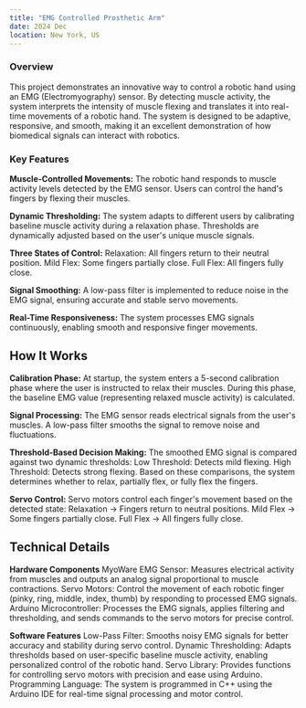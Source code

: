 ```yaml
---
title: "EMG Controlled Prosthetic Arm"
date: 2024 Dec
location: New York, US
---
```


### Overview
This project demonstrates an innovative way to control a robotic hand using an EMG (Electromyography) sensor. By detecting muscle activity, the system interprets the intensity of muscle flexing and translates it into real-time movements of a robotic hand. The system is designed to be adaptive, responsive, and smooth, making it an excellent demonstration of how biomedical signals can interact with robotics.

### Key Features
**Muscle-Controlled Movements:**
The robotic hand responds to muscle activity levels detected by the EMG sensor.
Users can control the hand's fingers by flexing their muscles.

**Dynamic Thresholding:**
The system adapts to different users by calibrating baseline muscle activity during a relaxation phase.
Thresholds are dynamically adjusted based on the user's unique muscle signals.

**Three States of Control:**
Relaxation: All fingers return to their neutral position.
Mild Flex: Some fingers partially close.
Full Flex: All fingers fully close.

**Signal Smoothing:**
A low-pass filter is implemented to reduce noise in the EMG signal, ensuring accurate and stable servo movements.

**Real-Time Responsiveness:**
The system processes EMG signals continuously, enabling smooth and responsive finger movements.

## How It Works

**Calibration Phase:**
At startup, the system enters a 5-second calibration phase where the user is instructed to relax their muscles.
During this phase, the baseline EMG value (representing relaxed muscle activity) is calculated.

**Signal Processing:**
The EMG sensor reads electrical signals from the user's muscles.
A low-pass filter smooths the signal to remove noise and fluctuations.

**Threshold-Based Decision Making:**
The smoothed EMG signal is compared against two dynamic thresholds:
Low Threshold: Detects mild flexing.
High Threshold: Detects strong flexing.
Based on these comparisons, the system determines whether to relax, partially flex, or fully flex the fingers.

**Servo Control:**
Servo motors control each finger's movement based on the detected state:
Relaxation → Fingers return to neutral positions.
Mild Flex → Some fingers partially close.
Full Flex → All fingers fully close.

## Technical Details

**Hardware Components**
MyoWare EMG Sensor: Measures electrical activity from muscles and outputs an analog signal proportional to muscle contractions.
Servo Motors: Control the movement of each robotic finger (pinky, ring, middle, index, thumb) by responding to processed EMG signals.
Arduino Microcontroller: Processes the EMG signals, applies filtering and thresholding, and sends commands to the servo motors for precise control.

**Software Features**
Low-Pass Filter: Smooths noisy EMG signals for better accuracy and stability during servo control.
Dynamic Thresholding: Adapts thresholds based on user-specific baseline muscle activity, enabling personalized control of the robotic hand.
Servo Library: Provides functions for controlling servo motors with precision and ease using Arduino.
Programming Language: The system is programmed in C++ using the Arduino IDE for real-time signal processing and motor control.
